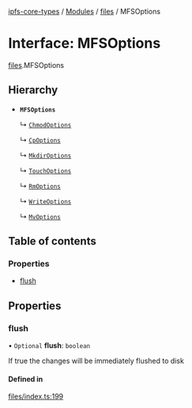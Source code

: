 [ipfs-core-types](../README.md) / [Modules](../modules.md) / [files](../modules/files.md) / MFSOptions

# Interface: MFSOptions

[files](../modules/files.md).MFSOptions

## Hierarchy

- **`MFSOptions`**

  ↳ [`ChmodOptions`](files.ChmodOptions.md)

  ↳ [`CpOptions`](files.CpOptions.md)

  ↳ [`MkdirOptions`](files.MkdirOptions.md)

  ↳ [`TouchOptions`](files.TouchOptions.md)

  ↳ [`RmOptions`](files.RmOptions.md)

  ↳ [`WriteOptions`](files.WriteOptions.md)

  ↳ [`MvOptions`](files.MvOptions.md)

## Table of contents

### Properties

- [flush](files.MFSOptions.md#flush)

## Properties

### flush

• `Optional` **flush**: `boolean`

If true the changes will be immediately flushed to disk

#### Defined in

[files/index.ts:199](https://github.com/ipfs/js-ipfs/blob/1655368d/packages/ipfs-core-types/src/files/index.ts#L199)
